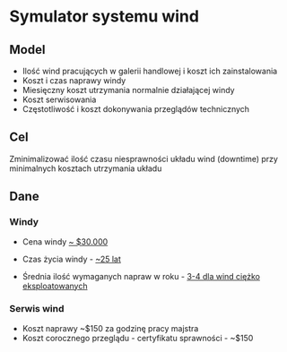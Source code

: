 # Symulator systemu wind

## Model

* Ilość wind pracujących w galerii handlowej i koszt ich zainstalowania
* Koszt i czas naprawy windy
* Miesięczny koszt utrzymania normalnie działającej windy
* Koszt serwisowania
* Częstotliwość i koszt dokonywania przeglądów technicznych



## Cel
Zminimalizować ilość czasu niesprawności układu wind (downtime) przy minimalnych kosztach utrzymania układu


## Dane
### Windy
* Cena windy [~ \$30.000](https://www.homeadvisor.com/cost/disability-accommodation/install-an-elevator-or-chairlift/)

* Czas życia windy - [~25 lat](https://www.homeadvisor.com/cost/disability-accommodation/repair-an-elevator-or-stair-lift/)

* Średnia ilość wymaganych napraw w roku - [3-4 dla wind ciężko eksploatowanych](https://elevatorconfidential.com/testing-for-november/)


### Serwis wind
* Koszt naprawy ~$150  za godzinę pracy majstra
* Koszt corocznego przeglądu - certyfikatu sprawności - ~$150
